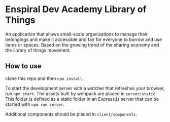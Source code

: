 # Enspiral Dev Academy Library of Things
An application that allows small-scale organisations to manage their belongings and make it accessible and fair for everyone to borrow and use items or spaces. Based on the growing trend of the sharing economy and the library of things movement.

## How to use
clone this repo and then `npm install`.

To start the development server with a watcher that refreshes your browser, run `npm start`. The assets built by webpack are placed in `server/static`. This folder is defined as a static folder in an Express.js server that can be started with `npm run server`.

Additional components should be placed in `client/components`.
